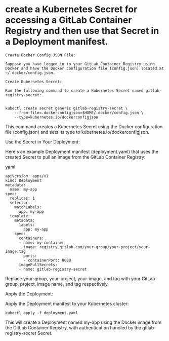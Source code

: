 # create a Kubernetes Secret for accessing a GitLab Container Registry and then use that Secret in a Deployment manifest.

    Create Docker Config JSON File:

    Suppose you have logged in to your GitLab Container Registry using Docker and have the Docker configuration file (config.json) located at ~/.docker/config.json.

    Create Kubernetes Secret:

    Run the following command to create a Kubernetes Secret named gitlab-registry-secret:

```

kubectl create secret generic gitlab-registry-secret \
    --from-file=.dockerconfigjson=$HOME/.docker/config.json \
    --type=kubernetes.io/dockerconfigjson
```
This command creates a Kubernetes Secret using the Docker configuration file (config.json) and sets its type to kubernetes.io/dockerconfigjson.

Use the Secret in Your Deployment:

Here's an example Deployment manifest (deployment.yaml) that uses the created Secret to pull an image from the GitLab Container Registry:

yaml
```
apiVersion: apps/v1
kind: Deployment
metadata:
  name: my-app
spec:
  replicas: 1
  selector:
    matchLabels:
      app: my-app
  template:
    metadata:
      labels:
        app: my-app
    spec:
      containers:
      - name: my-container
        image: registry.gitlab.com/your-group/your-project/your-image:tag
        ports:
        - containerPort: 8080
      imagePullSecrets:
      - name: gitlab-registry-secret
```
Replace your-group, your-project, your-image, and tag with your GitLab group, project, image name, and tag respectively.

Apply the Deployment:

Apply the Deployment manifest to your Kubernetes cluster:

```
kubectl apply -f deployment.yaml
```

This will create a Deployment named my-app using the Docker image from the GitLab Container Registry, with authentication handled by the gitlab-registry-secret Secret.
